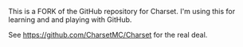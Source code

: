 This is a FORK of the GitHub repository for Charset.
I'm using this for learning and and playing with GitHub.

See https://github.com/CharsetMC/Charset for the real deal.
